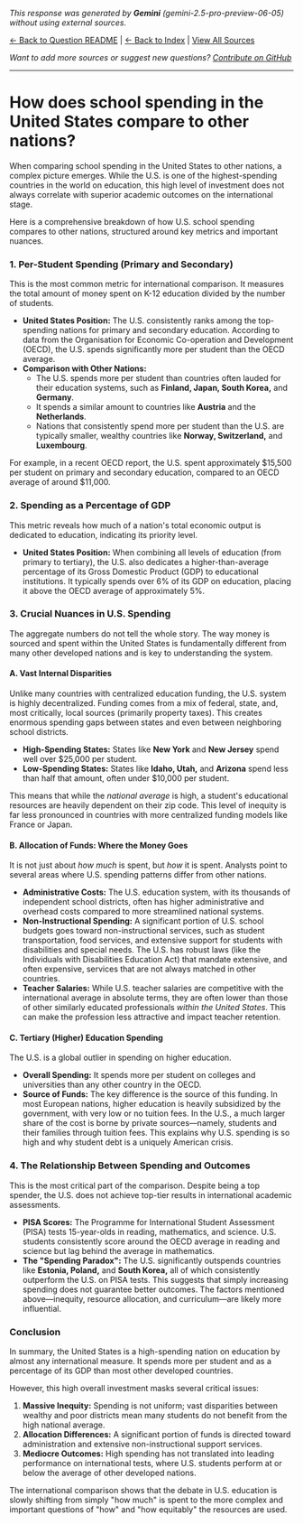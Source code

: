 <!-- 
Generated by: gemini
Model: gemini-2.5-pro-preview-06-05
Prompt type: default
Generated at: 2025-06-13T09:40:41.786273
-->

*This response was generated by **Gemini** (gemini-2.5-pro-preview-06-05) without using external sources.*

[← Back to Question README](README.md) | [← Back to Index](../README.md) | [View All Sources](../allsources.md)

*Want to add more sources or suggest new questions? [Contribute on GitHub](https://github.com/justinwest/SuggestedSources)*

---

# How does school spending in the United States compare to other nations?

When comparing school spending in the United States to other nations, a complex picture emerges. While the U.S. is one of the highest-spending countries in the world on education, this high level of investment does not always correlate with superior academic outcomes on the international stage.

Here is a comprehensive breakdown of how U.S. school spending compares to other nations, structured around key metrics and important nuances.

### 1. Per-Student Spending (Primary and Secondary)

This is the most common metric for international comparison. It measures the total amount of money spent on K-12 education divided by the number of students.

*   **United States Position:** The U.S. consistently ranks among the top-spending nations for primary and secondary education. According to data from the Organisation for Economic Co-operation and Development (OECD), the U.S. spends significantly more per student than the OECD average.
*   **Comparison with Other Nations:**
    *   The U.S. spends more per student than countries often lauded for their education systems, such as **Finland, Japan, South Korea,** and **Germany**.
    *   It spends a similar amount to countries like **Austria** and the **Netherlands**.
    *   Nations that consistently spend more per student than the U.S. are typically smaller, wealthy countries like **Norway, Switzerland,** and **Luxembourg**.

For example, in a recent OECD report, the U.S. spent approximately $15,500 per student on primary and secondary education, compared to an OECD average of around $11,000.

### 2. Spending as a Percentage of GDP

This metric reveals how much of a nation's total economic output is dedicated to education, indicating its priority level.

*   **United States Position:** When combining all levels of education (from primary to tertiary), the U.S. also dedicates a higher-than-average percentage of its Gross Domestic Product (GDP) to educational institutions. It typically spends over 6% of its GDP on education, placing it above the OECD average of approximately 5%.

### 3. Crucial Nuances in U.S. Spending

The aggregate numbers do not tell the whole story. The way money is sourced and spent within the United States is fundamentally different from many other developed nations and is key to understanding the system.

#### A. Vast Internal Disparities
Unlike many countries with centralized education funding, the U.S. system is highly decentralized. Funding comes from a mix of federal, state, and, most critically, local sources (primarily property taxes). This creates enormous spending gaps between states and even between neighboring school districts.

*   **High-Spending States:** States like **New York** and **New Jersey** spend well over $25,000 per student.
*   **Low-Spending States:** States like **Idaho, Utah,** and **Arizona** spend less than half that amount, often under $10,000 per student.

This means that while the *national average* is high, a student's educational resources are heavily dependent on their zip code. This level of inequity is far less pronounced in countries with more centralized funding models like France or Japan.

#### B. Allocation of Funds: Where the Money Goes
It is not just about *how much* is spent, but *how* it is spent. Analysts point to several areas where U.S. spending patterns differ from other nations.

*   **Administrative Costs:** The U.S. education system, with its thousands of independent school districts, often has higher administrative and overhead costs compared to more streamlined national systems.
*   **Non-Instructional Spending:** A significant portion of U.S. school budgets goes toward non-instructional services, such as student transportation, food services, and extensive support for students with disabilities and special needs. The U.S. has robust laws (like the Individuals with Disabilities Education Act) that mandate extensive, and often expensive, services that are not always matched in other countries.
*   **Teacher Salaries:** While U.S. teacher salaries are competitive with the international average in absolute terms, they are often lower than those of other similarly educated professionals *within the United States*. This can make the profession less attractive and impact teacher retention.

#### C. Tertiary (Higher) Education Spending
The U.S. is a global outlier in spending on higher education.

*   **Overall Spending:** It spends more per student on colleges and universities than any other country in the OECD.
*   **Source of Funds:** The key difference is the source of this funding. In most European nations, higher education is heavily subsidized by the government, with very low or no tuition fees. In the U.S., a much larger share of the cost is borne by private sources—namely, students and their families through tuition fees. This explains why U.S. spending is so high and why student debt is a uniquely American crisis.

### 4. The Relationship Between Spending and Outcomes

This is the most critical part of the comparison. Despite being a top spender, the U.S. does not achieve top-tier results in international academic assessments.

*   **PISA Scores:** The Programme for International Student Assessment (PISA) tests 15-year-olds in reading, mathematics, and science. U.S. students consistently score around the OECD average in reading and science but lag behind the average in mathematics.
*   **The "Spending Paradox":** The U.S. significantly outspends countries like **Estonia, Poland,** and **South Korea,** all of which consistently outperform the U.S. on PISA tests. This suggests that simply increasing spending does not guarantee better outcomes. The factors mentioned above—inequity, resource allocation, and curriculum—are likely more influential.

### Conclusion

In summary, the United States is a high-spending nation on education by almost any international measure. It spends more per student and as a percentage of its GDP than most other developed countries.

However, this high overall investment masks several critical issues:

1.  **Massive Inequity:** Spending is not uniform; vast disparities between wealthy and poor districts mean many students do not benefit from the high national average.
2.  **Allocation Differences:** A significant portion of funds is directed toward administration and extensive non-instructional support services.
3.  **Mediocre Outcomes:** High spending has not translated into leading performance on international tests, where U.S. students perform at or below the average of other developed nations.

The international comparison shows that the debate in U.S. education is slowly shifting from simply "how much" is spent to the more complex and important questions of "how" and "how equitably" the resources are used.